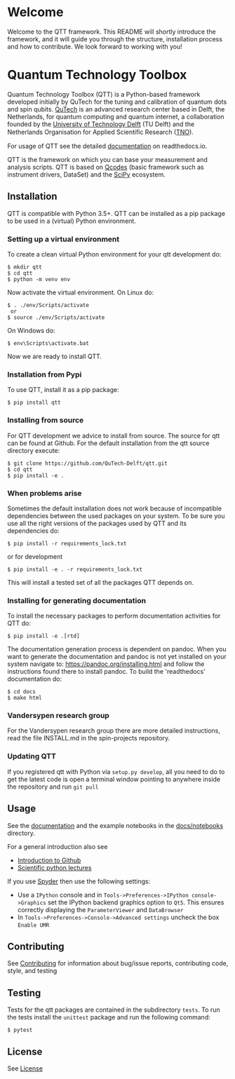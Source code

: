 # Welcome

Welcome to the QTT framework. This README will shortly introduce the framework, and it will guide you through the structure, installation process and how to contribute. We look forward to working with you!

# Quantum Technology Toolbox

Quantum Technology Toolbox (QTT) is a Python-based framework developed initially by QuTech for the tuning and calibration of
quantum dots and spin qubits. [QuTech](http://qutech.nl) is an advanced research center based in Delft, the Netherlands, for quantum
computing and quantum internet, a collaboration founded by the [University of Technology Delft](https://www.tudelft.nl/en) (TU Delft) and
the Netherlands Organisation for Applied Scientiﬁc Research ([TNO](https://www.tno.nl/en)).

For usage of QTT see the detailed [documentation](https://qtt.readthedocs.io/en/latest/) on readthedocs.io.


QTT is the framework on which you can base your measurement and analysis scripts. QTT is based
on [Qcodes](https://github.com/qdev-dk/Qcodes) (basic framework such as instrument drivers, DataSet) and the [SciPy](https://www.scipy.org/) ecosystem.

## Installation

QTT is compatible with Python 3.5+. QTT can be installed as a pip package to be used in a (virtual) Python environment.

### Setting up a virtual environment

To create a clean virtual Python environment for your qtt development do:

```
$ mkdir qtt
$ cd qtt
$ python -m venv env
```
Now activate the virtual environment. On Linux do:
```
$ . ./env/Scripts/activate
 or
$ source ./env/Scripts/activate
```
On Windows do:
```
$ env\Scripts\activate.bat
```

Now we are ready to install QTT.

### Installation from Pypi

To use QTT, install it as a pip package: 
```
$ pip install qtt
```

### Installing from source

For QTT development we advice to install from source. The source for qtt can be found at Github.
For the default installation from the qtt source directory execute:
```
$ git clone https://github.com/QuTech-Delft/qtt.git
$ cd qtt
$ pip install -e .
```

### When problems arise
Sometimes the default installation does not work because of incompatible dependencies between the used packages
on your system. To be sure you use all the right versions of the packages used by QTT and its dependencies do:
```
$ pip install -r requirements_lock.txt
```
or for development
```
$ pip install -e . -r requirements_lock.txt
```
This will install a tested set of all the packages QTT depends on.
   
### Installing for generating documentation
To install the necessary packages to perform documentation activities for QTT do:
```
$ pip install -e .[rtd]
```
The documentation generation process is dependent on pandoc. When you want to generate the
documentation and pandoc is not yet installed on your system navigate
to: https://pandoc.org/installing.html and follow the instructions found there to install pandoc. 
To build the 'readthedocs' documentation do:  
```
$ cd docs
$ make html
```

### Vandersypen research group

For the Vandersypen research group there are more detailed instructions, read the file INSTALL.md in the spin-projects
repository.

### Updating QTT

If you registered qtt with Python via `setup.py develop`, all you need to do to get the latest code is open a terminal window pointing to anywhere inside the repository and run `git pull`

## Usage

See the [documentation](https://qtt.readthedocs.io/en/latest/) and the example notebooks in the [docs/notebooks](docs/notebooks/) directory.

For a general introduction also see
* [Introduction to Github](https://guides.github.com/activities/hello-world/)
* [Scientific python lectures](https://github.com/jrjohansson/scientific-python-lectures)

If you use [Spyder](https://github.com/spyder-ide/spyder) then use the following settings:
  - Use a `IPython` console and in `Tools->Preferences->IPython console->Graphics` set the IPython backend graphics option to `Qt5`. This ensures correctly displaying the `ParameterViewer` and `DataBrowser`
  - In `Tools->Preferences->Console->Advanced settings` uncheck the box `Enable UMR`

## Contributing

See [Contributing](CONTRIBUTING.md) for information about bug/issue reports, contributing code, style, and testing

## Testing

Tests for the qtt packages are contained in the subdirectory `tests`. To run the tests install the `unittest` package
and run the following command:
```
$ pytest
```

## License

See [License](LICENSE.txt)
